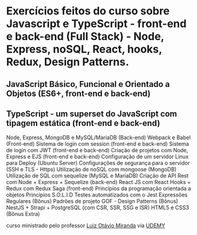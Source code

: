 # Exercícios feitos  do curso sobre Javascript e TypeScript - front-end e back-end (Full Stack) - Node, Express, noSQL, React, hooks, Redux, Design Patterns.

## JavaScript Básico, Funcional e Orientado a Objetos (ES6+, front-end e back-end) 
## TypeScript - um superset do JavaScript com tipagem estática (front-end e back-end)

Node, Express, MongoDB e MySQL/MariaDB (Back-end)
Webpack e Babel (Front-end)
Sistema de login com session (front-end e back-end)
Sistema de login com JWT (front-end e back-end)
Criação de projetos com Node, Express e EJS (front-end e back-end)
Configuração de um servidor Linux para Deploy (Ubuntu Server)
Configurações de segurança para o servidor (SSH e TLS - Https)
Utilização de noSQL com mongoose (MongoDB)
Utilização de SQL com sequelize (MySQL e MariaDB)
Criação de API Rest com Node + Express + Sequelize (back-end)
React JS com React Hooks + Redux com Redux Saga (front-end)
Princípios da programação orientada a objetos
Princípios S.O.L.I.D
Testes automatizados com o Jest
Expressões Regulares (Bônus)
Padrões de projeto GOF - Design Patterns (Bônus)
NestJS + Strapi + PostgreSQL (com CSR, SSR, SSG e ISR)
HTML5 e CSS3 (Bônus Extra)


curso ministrado pelo professor [Luiz Otávio Miranda](https://www.udemy.com/user/luiz-otavio-miranda/) via [UDEMY](https://www.udemy.com/)
